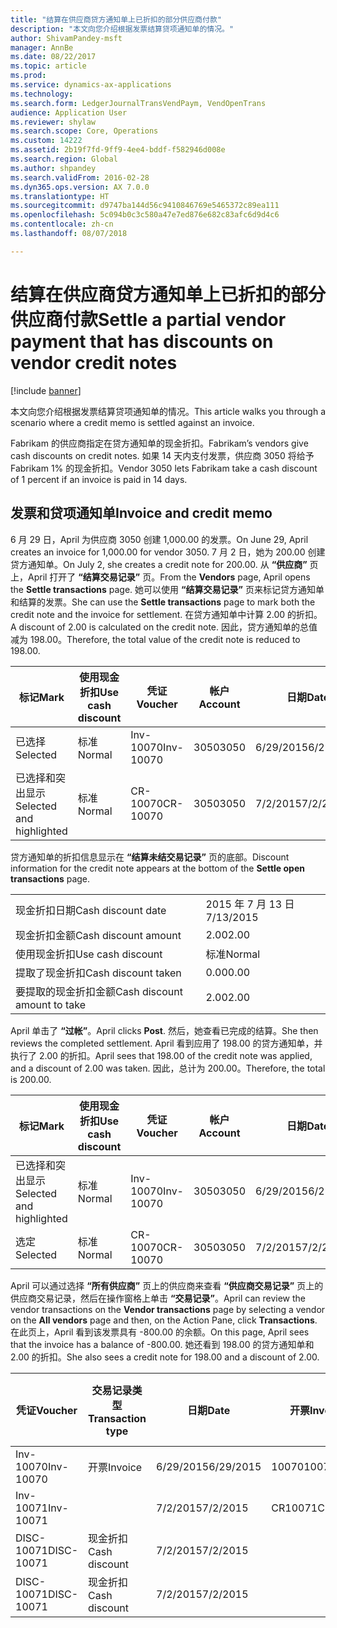 ```yaml
---
title: "结算在供应商贷方通知单上已折扣的部分供应商付款"
description: "本文向您介绍根据发票结算贷项通知单的情况。"
author: ShivamPandey-msft
manager: AnnBe
ms.date: 08/22/2017
ms.topic: article
ms.prod: 
ms.service: dynamics-ax-applications
ms.technology: 
ms.search.form: LedgerJournalTransVendPaym, VendOpenTrans
audience: Application User
ms.reviewer: shylaw
ms.search.scope: Core, Operations
ms.custom: 14222
ms.assetid: 2b19f7fd-9ff9-4ee4-bddf-f582946d008e
ms.search.region: Global
ms.author: shpandey
ms.search.validFrom: 2016-02-28
ms.dyn365.ops.version: AX 7.0.0
ms.translationtype: HT
ms.sourcegitcommit: d9747ba144d56c9410846769e5465372c89ea111
ms.openlocfilehash: 5c094b0c3c580a47e7ed876e682c83afc6d9d4c6
ms.contentlocale: zh-cn
ms.lasthandoff: 08/07/2018

---
```


# <a name="settle-a-partial-vendor-payment-that-has-discounts-on-vendor-credit-notes"></a><span data-ttu-id="0e410-103">结算在供应商贷方通知单上已折扣的部分供应商付款</span><span class="sxs-lookup"><span data-stu-id="0e410-103">Settle a partial vendor payment that has discounts on vendor credit notes</span></span>

[!include [banner](../includes/banner.md)]

<span data-ttu-id="0e410-104">本文向您介绍根据发票结算贷项通知单的情况。</span><span class="sxs-lookup"><span data-stu-id="0e410-104">This article walks you through a scenario where a credit memo is settled against an invoice.</span></span>

<span data-ttu-id="0e410-105">Fabrikam 的供应商指定在贷方通知单的现金折扣。</span><span class="sxs-lookup"><span data-stu-id="0e410-105">Fabrikam’s vendors give cash discounts on credit notes.</span></span> <span data-ttu-id="0e410-106">如果 14 天内支付发票，供应商 3050 将给予 Fabrikam 1% 的现金折扣。</span><span class="sxs-lookup"><span data-stu-id="0e410-106">Vendor 3050 lets Fabrikam take a cash discount of 1 percent if an invoice is paid in 14 days.</span></span>

## <a name="invoice-and-credit-memo"></a><span data-ttu-id="0e410-107">发票和贷项通知单</span><span class="sxs-lookup"><span data-stu-id="0e410-107">Invoice and credit memo</span></span>
<span data-ttu-id="0e410-108">6 月 29 日，April 为供应商 3050 创建 1,000.00 的发票。</span><span class="sxs-lookup"><span data-stu-id="0e410-108">On June 29, April creates an invoice for 1,000.00 for vendor 3050.</span></span> <span data-ttu-id="0e410-109">7 月 2 日，她为 200.00 创建贷方通知单。</span><span class="sxs-lookup"><span data-stu-id="0e410-109">On July 2, she creates a credit note for 200.00.</span></span> <span data-ttu-id="0e410-110">从 **“供应商”** 页上，April 打开了 **“结算交易记录”** 页。</span><span class="sxs-lookup"><span data-stu-id="0e410-110">From the **Vendors** page, April opens the **Settle transactions** page.</span></span> <span data-ttu-id="0e410-111">她可以使用 **“结算交易记录”** 页来标记贷方通知单和结算的发票。</span><span class="sxs-lookup"><span data-stu-id="0e410-111">She can use the **Settle transactions** page to mark both the credit note and the invoice for settlement.</span></span> <span data-ttu-id="0e410-112">在贷方通知单中计算 2.00 的折扣。</span><span class="sxs-lookup"><span data-stu-id="0e410-112">A discount of 2.00 is calculated on the credit note.</span></span> <span data-ttu-id="0e410-113">因此，贷方通知单的总值减为 198.00。</span><span class="sxs-lookup"><span data-stu-id="0e410-113">Therefore, the total value of the credit note is reduced to 198.00.</span></span>

| <span data-ttu-id="0e410-114">标记</span><span class="sxs-lookup"><span data-stu-id="0e410-114">Mark</span></span>                     | <span data-ttu-id="0e410-115">使用现金折扣</span><span class="sxs-lookup"><span data-stu-id="0e410-115">Use cash discount</span></span> | <span data-ttu-id="0e410-116">凭证</span><span class="sxs-lookup"><span data-stu-id="0e410-116">Voucher</span></span>   | <span data-ttu-id="0e410-117">帐户</span><span class="sxs-lookup"><span data-stu-id="0e410-117">Account</span></span> | <span data-ttu-id="0e410-118">日期</span><span class="sxs-lookup"><span data-stu-id="0e410-118">Date</span></span>      | <span data-ttu-id="0e410-119">到期日期</span><span class="sxs-lookup"><span data-stu-id="0e410-119">Due date</span></span>  | <span data-ttu-id="0e410-120">开票</span><span class="sxs-lookup"><span data-stu-id="0e410-120">Invoice</span></span> | <span data-ttu-id="0e410-121">交易记录币种金额</span><span class="sxs-lookup"><span data-stu-id="0e410-121">Amount in transaction currency</span></span> | <span data-ttu-id="0e410-122">货币</span><span class="sxs-lookup"><span data-stu-id="0e410-122">Currency</span></span> | <span data-ttu-id="0e410-123">要结算的金额</span><span class="sxs-lookup"><span data-stu-id="0e410-123">Amount to settle</span></span> |
|--------------------------|-------------------|-----------|---------|-----------|-----------|---------|--------------------------------|----------|------------------|
| <span data-ttu-id="0e410-124">已选择</span><span class="sxs-lookup"><span data-stu-id="0e410-124">Selected</span></span>                 | <span data-ttu-id="0e410-125">标准</span><span class="sxs-lookup"><span data-stu-id="0e410-125">Normal</span></span>            | <span data-ttu-id="0e410-126">Inv-10070</span><span class="sxs-lookup"><span data-stu-id="0e410-126">Inv-10070</span></span> | <span data-ttu-id="0e410-127">3050</span><span class="sxs-lookup"><span data-stu-id="0e410-127">3050</span></span>    | <span data-ttu-id="0e410-128">6/29/2015</span><span class="sxs-lookup"><span data-stu-id="0e410-128">6/29/2015</span></span> | <span data-ttu-id="0e410-129">7/29/2015</span><span class="sxs-lookup"><span data-stu-id="0e410-129">7/29/2015</span></span> | <span data-ttu-id="0e410-130">10070</span><span class="sxs-lookup"><span data-stu-id="0e410-130">10070</span></span>   | <span data-ttu-id="0e410-131">-1,000.00</span><span class="sxs-lookup"><span data-stu-id="0e410-131">-1,000.00</span></span>                      | <span data-ttu-id="0e410-132">美元</span><span class="sxs-lookup"><span data-stu-id="0e410-132">USD</span></span>      | <span data-ttu-id="0e410-133">-990.00</span><span class="sxs-lookup"><span data-stu-id="0e410-133">-990.00</span></span>          |
| <span data-ttu-id="0e410-134">已选择和突出显示</span><span class="sxs-lookup"><span data-stu-id="0e410-134">Selected and highlighted</span></span> | <span data-ttu-id="0e410-135">标准</span><span class="sxs-lookup"><span data-stu-id="0e410-135">Normal</span></span>            | <span data-ttu-id="0e410-136">CR-10070</span><span class="sxs-lookup"><span data-stu-id="0e410-136">CR-10070</span></span>  | <span data-ttu-id="0e410-137">3050</span><span class="sxs-lookup"><span data-stu-id="0e410-137">3050</span></span>    | <span data-ttu-id="0e410-138">7/2/2015</span><span class="sxs-lookup"><span data-stu-id="0e410-138">7/2/2015</span></span>  | <span data-ttu-id="0e410-139">7/29/2015</span><span class="sxs-lookup"><span data-stu-id="0e410-139">7/29/2015</span></span> |         | <span data-ttu-id="0e410-140">200.00</span><span class="sxs-lookup"><span data-stu-id="0e410-140">200.00</span></span>                         | <span data-ttu-id="0e410-141">美元</span><span class="sxs-lookup"><span data-stu-id="0e410-141">USD</span></span>      | <span data-ttu-id="0e410-142">198.00</span><span class="sxs-lookup"><span data-stu-id="0e410-142">198.00</span></span>           |

<span data-ttu-id="0e410-143">贷方通知单的折扣信息显示在 **“结算未结交易记录”** 页的底部。</span><span class="sxs-lookup"><span data-stu-id="0e410-143">Discount information for the credit note appears at the bottom of the **Settle open transactions** page.</span></span>

|                              |           |
|------------------------------|-----------|
| <span data-ttu-id="0e410-144">现金折扣日期</span><span class="sxs-lookup"><span data-stu-id="0e410-144">Cash discount date</span></span>           | <span data-ttu-id="0e410-145">2015 年 7 月 13 日</span><span class="sxs-lookup"><span data-stu-id="0e410-145">7/13/2015</span></span> |
| <span data-ttu-id="0e410-146">现金折扣金额</span><span class="sxs-lookup"><span data-stu-id="0e410-146">Cash discount amount</span></span>         | <span data-ttu-id="0e410-147">2.00</span><span class="sxs-lookup"><span data-stu-id="0e410-147">2.00</span></span>      |
| <span data-ttu-id="0e410-148">使用现金折扣</span><span class="sxs-lookup"><span data-stu-id="0e410-148">Use cash discount</span></span>            | <span data-ttu-id="0e410-149">标准</span><span class="sxs-lookup"><span data-stu-id="0e410-149">Normal</span></span>    |
| <span data-ttu-id="0e410-150">提取了现金折扣</span><span class="sxs-lookup"><span data-stu-id="0e410-150">Cash discount taken</span></span>          | <span data-ttu-id="0e410-151">0.00</span><span class="sxs-lookup"><span data-stu-id="0e410-151">0.00</span></span>      |
| <span data-ttu-id="0e410-152">要提取的现金折扣金额</span><span class="sxs-lookup"><span data-stu-id="0e410-152">Cash discount amount to take</span></span> | <span data-ttu-id="0e410-153">2.00</span><span class="sxs-lookup"><span data-stu-id="0e410-153">2.00</span></span>      |

<span data-ttu-id="0e410-154">April 单击了 **“过帐”**。</span><span class="sxs-lookup"><span data-stu-id="0e410-154">April clicks **Post**.</span></span> <span data-ttu-id="0e410-155">然后，她查看已完成的结算。</span><span class="sxs-lookup"><span data-stu-id="0e410-155">She then reviews the completed settlement.</span></span> <span data-ttu-id="0e410-156">April 看到应用了 198.00 的贷方通知单，并执行了 2.00 的折扣。</span><span class="sxs-lookup"><span data-stu-id="0e410-156">April sees that 198.00 of the credit note was applied, and a discount of 2.00 was taken.</span></span> <span data-ttu-id="0e410-157">因此，总计为 200.00。</span><span class="sxs-lookup"><span data-stu-id="0e410-157">Therefore, the total is 200.00.</span></span>

| <span data-ttu-id="0e410-158">标记</span><span class="sxs-lookup"><span data-stu-id="0e410-158">Mark</span></span>                     | <span data-ttu-id="0e410-159">使用现金折扣</span><span class="sxs-lookup"><span data-stu-id="0e410-159">Use cash discount</span></span> | <span data-ttu-id="0e410-160">凭证</span><span class="sxs-lookup"><span data-stu-id="0e410-160">Voucher</span></span>   | <span data-ttu-id="0e410-161">帐户</span><span class="sxs-lookup"><span data-stu-id="0e410-161">Account</span></span> | <span data-ttu-id="0e410-162">日期</span><span class="sxs-lookup"><span data-stu-id="0e410-162">Date</span></span>      | <span data-ttu-id="0e410-163">到期日期</span><span class="sxs-lookup"><span data-stu-id="0e410-163">Due date</span></span>  | <span data-ttu-id="0e410-164">开票</span><span class="sxs-lookup"><span data-stu-id="0e410-164">Invoice</span></span>  | <span data-ttu-id="0e410-165">交易记录币种金额</span><span class="sxs-lookup"><span data-stu-id="0e410-165">Amount in transaction currency</span></span> | <span data-ttu-id="0e410-166">货币</span><span class="sxs-lookup"><span data-stu-id="0e410-166">Currency</span></span> | <span data-ttu-id="0e410-167">要结算的金额</span><span class="sxs-lookup"><span data-stu-id="0e410-167">Amount to settle</span></span> |
|--------------------------|-------------------|-----------|---------|-----------|-----------|----------|--------------------------------|----------|------------------|
| <span data-ttu-id="0e410-168">已选择和突出显示</span><span class="sxs-lookup"><span data-stu-id="0e410-168">Selected and highlighted</span></span> | <span data-ttu-id="0e410-169">标准</span><span class="sxs-lookup"><span data-stu-id="0e410-169">Normal</span></span>            | <span data-ttu-id="0e410-170">Inv-10070</span><span class="sxs-lookup"><span data-stu-id="0e410-170">Inv-10070</span></span> | <span data-ttu-id="0e410-171">3050</span><span class="sxs-lookup"><span data-stu-id="0e410-171">3050</span></span>    | <span data-ttu-id="0e410-172">6/29/2015</span><span class="sxs-lookup"><span data-stu-id="0e410-172">6/29/2015</span></span> | <span data-ttu-id="0e410-173">7/29/2015</span><span class="sxs-lookup"><span data-stu-id="0e410-173">7/29/2015</span></span> | <span data-ttu-id="0e410-174">10070</span><span class="sxs-lookup"><span data-stu-id="0e410-174">10070</span></span>    | <span data-ttu-id="0e410-175">-1,000.00</span><span class="sxs-lookup"><span data-stu-id="0e410-175">-1,000.00</span></span>                      | <span data-ttu-id="0e410-176">美元</span><span class="sxs-lookup"><span data-stu-id="0e410-176">USD</span></span>      | <span data-ttu-id="0e410-177">-200.00</span><span class="sxs-lookup"><span data-stu-id="0e410-177">-200.00</span></span>          |
| <span data-ttu-id="0e410-178">选定</span><span class="sxs-lookup"><span data-stu-id="0e410-178">Selected</span></span>                 | <span data-ttu-id="0e410-179">标准</span><span class="sxs-lookup"><span data-stu-id="0e410-179">Normal</span></span>            | <span data-ttu-id="0e410-180">CR-10070</span><span class="sxs-lookup"><span data-stu-id="0e410-180">CR-10070</span></span>  | <span data-ttu-id="0e410-181">3050</span><span class="sxs-lookup"><span data-stu-id="0e410-181">3050</span></span>    | <span data-ttu-id="0e410-182">7/2/2015</span><span class="sxs-lookup"><span data-stu-id="0e410-182">7/2/2015</span></span>  | <span data-ttu-id="0e410-183">7/29/2015</span><span class="sxs-lookup"><span data-stu-id="0e410-183">7/29/2015</span></span> | <span data-ttu-id="0e410-184">CR-10070</span><span class="sxs-lookup"><span data-stu-id="0e410-184">CR-10070</span></span> | <span data-ttu-id="0e410-185">200.00</span><span class="sxs-lookup"><span data-stu-id="0e410-185">200.00</span></span>                         | <span data-ttu-id="0e410-186">美元</span><span class="sxs-lookup"><span data-stu-id="0e410-186">USD</span></span>      | <span data-ttu-id="0e410-187">198.00</span><span class="sxs-lookup"><span data-stu-id="0e410-187">198.00</span></span>           |

<span data-ttu-id="0e410-188">April 可以通过选择 **“所有供应商”** 页上的供应商来查看 **“供应商交易记录”** 页上的供应商交易记录，然后在操作窗格上单击 **“交易记录”**。</span><span class="sxs-lookup"><span data-stu-id="0e410-188">April can review the vendor transactions on the **Vendor transactions** page by selecting a vendor on the **All vendors** page and then, on the Action Pane, click **Transactions**.</span></span> <span data-ttu-id="0e410-189">在此页上，April 看到该发票具有 -800.00 的余额。</span><span class="sxs-lookup"><span data-stu-id="0e410-189">On this page, April sees that the invoice has a balance of -800.00.</span></span> <span data-ttu-id="0e410-190">她还看到 198.00 的贷方通知单和 2.00 的折扣。</span><span class="sxs-lookup"><span data-stu-id="0e410-190">She also sees a credit note for 198.00 and a discount of 2.00.</span></span>

| <span data-ttu-id="0e410-191">凭证</span><span class="sxs-lookup"><span data-stu-id="0e410-191">Voucher</span></span>    | <span data-ttu-id="0e410-192">交易记录类型</span><span class="sxs-lookup"><span data-stu-id="0e410-192">Transaction type</span></span> | <span data-ttu-id="0e410-193">日期</span><span class="sxs-lookup"><span data-stu-id="0e410-193">Date</span></span>      | <span data-ttu-id="0e410-194">开票</span><span class="sxs-lookup"><span data-stu-id="0e410-194">Invoice</span></span> | <span data-ttu-id="0e410-195">交易币种借方金额</span><span class="sxs-lookup"><span data-stu-id="0e410-195">Amount in transaction currency debit</span></span> | <span data-ttu-id="0e410-196">交易币种贷方金额</span><span class="sxs-lookup"><span data-stu-id="0e410-196">Amount in transaction currency credit</span></span> | <span data-ttu-id="0e410-197">余额</span><span class="sxs-lookup"><span data-stu-id="0e410-197">Balance</span></span> | <span data-ttu-id="0e410-198">货币</span><span class="sxs-lookup"><span data-stu-id="0e410-198">Currency</span></span> |
|------------|------------------|-----------|---------|--------------------------------------|---------------------------------------|---------|----------|
| <span data-ttu-id="0e410-199">Inv-10070</span><span class="sxs-lookup"><span data-stu-id="0e410-199">Inv-10070</span></span>  | <span data-ttu-id="0e410-200">开票</span><span class="sxs-lookup"><span data-stu-id="0e410-200">Invoice</span></span>          | <span data-ttu-id="0e410-201">6/29/2015</span><span class="sxs-lookup"><span data-stu-id="0e410-201">6/29/2015</span></span> | <span data-ttu-id="0e410-202">10070</span><span class="sxs-lookup"><span data-stu-id="0e410-202">10070</span></span>   |                                      | <span data-ttu-id="0e410-203">1,000.00</span><span class="sxs-lookup"><span data-stu-id="0e410-203">1,000.00</span></span>                              | <span data-ttu-id="0e410-204">-800.00</span><span class="sxs-lookup"><span data-stu-id="0e410-204">-800.00</span></span> | <span data-ttu-id="0e410-205">美元</span><span class="sxs-lookup"><span data-stu-id="0e410-205">USD</span></span>      |
| <span data-ttu-id="0e410-206">Inv-10071</span><span class="sxs-lookup"><span data-stu-id="0e410-206">Inv-10071</span></span>  |                  | <span data-ttu-id="0e410-207">7/2/2015</span><span class="sxs-lookup"><span data-stu-id="0e410-207">7/2/2015</span></span>  | <span data-ttu-id="0e410-208">CR10071</span><span class="sxs-lookup"><span data-stu-id="0e410-208">CR10071</span></span> | <span data-ttu-id="0e410-209">200.00</span><span class="sxs-lookup"><span data-stu-id="0e410-209">200.00</span></span>                               |                                       | <span data-ttu-id="0e410-210">0.00</span><span class="sxs-lookup"><span data-stu-id="0e410-210">0.00</span></span>    | <span data-ttu-id="0e410-211">美元</span><span class="sxs-lookup"><span data-stu-id="0e410-211">USD</span></span>      |
| <span data-ttu-id="0e410-212">DISC-10071</span><span class="sxs-lookup"><span data-stu-id="0e410-212">DISC-10071</span></span> |  <span data-ttu-id="0e410-213">现金折扣</span><span class="sxs-lookup"><span data-stu-id="0e410-213">Cash discount</span></span>   | <span data-ttu-id="0e410-214">7/2/2015</span><span class="sxs-lookup"><span data-stu-id="0e410-214">7/2/2015</span></span>  |         | <span data-ttu-id="0e410-215">2.00</span><span class="sxs-lookup"><span data-stu-id="0e410-215">2.00</span></span>                                 |                                       | <span data-ttu-id="0e410-216">0.00</span><span class="sxs-lookup"><span data-stu-id="0e410-216">0.00</span></span>    | <span data-ttu-id="0e410-217">美元</span><span class="sxs-lookup"><span data-stu-id="0e410-217">USD</span></span>      |
| <span data-ttu-id="0e410-218">DISC-10071</span><span class="sxs-lookup"><span data-stu-id="0e410-218">DISC-10071</span></span> |  <span data-ttu-id="0e410-219">现金折扣</span><span class="sxs-lookup"><span data-stu-id="0e410-219">Cash discount</span></span>   | <span data-ttu-id="0e410-220">7/2/2015</span><span class="sxs-lookup"><span data-stu-id="0e410-220">7/2/2015</span></span>  |         |                                      | <span data-ttu-id="0e410-221">2.00</span><span class="sxs-lookup"><span data-stu-id="0e410-221">2.00</span></span>                                  | <span data-ttu-id="0e410-222">0.00</span><span class="sxs-lookup"><span data-stu-id="0e410-222">0.00</span></span>    | <span data-ttu-id="0e410-223">美元</span><span class="sxs-lookup"><span data-stu-id="0e410-223">USD</span></span>      |






